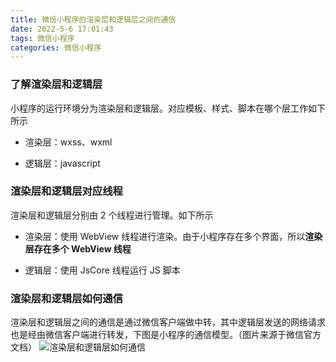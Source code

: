```yaml
---
title: 微信小程序的渲染层和逻辑层之间的通信
date: 2022-5-6 17:01:43
tags: 微信小程序
categories: 微信小程序
---
```


### 了解渲染层和逻辑层

小程序的运行环境分为渲染层和逻辑层。对应模板、样式、脚本在哪个层工作如下所示

* 渲染层：wxss、wxml

* 逻辑层：javascript

### 渲染层和逻辑层对应线程

渲染层和逻辑层分别由 2 个线程进行管理。如下所示

* 渲染层：使用 WebView 线程进行渲染。由于小程序存在多个界面，所以**渲染层存在多个 WebView 线程**

* 逻辑层：使用 JsCore 线程运行 JS 脚本

### 渲染层和逻辑层如何通信

渲染层和逻辑层之间的通信是通过微信客户端做中转，其中逻辑层发送的网络请求也是经由微信客户端进行转发，下图是小程序的通信模型。（图片来源于微信官方文档）
![渲染层和逻辑层如何通信](https://res.wx.qq.com/wxdoc/dist/assets/img/4-1.ad156d1c.png)
